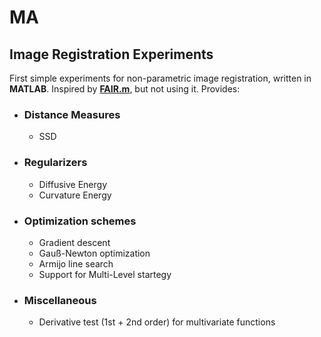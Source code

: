 # MA

## Image Registration Experiments
First simple experiments for non-parametric image registration, written in **MATLAB**. Inspired by [**FAIR.m**](https://github.com/C4IR/FAIR.m), but not using it. Provides:

+ ### Distance Measures
  + SSD

+ ### Regularizers
  + Diffusive Energy
  + Curvature Energy

+ ### Optimization schemes
  + Gradient descent
  + Gauß-Newton optimization
  + Armijo line search
  + Support for Multi-Level startegy

+ ### Miscellaneous
  + Derivative test (1st + 2nd order) for multivariate functions
